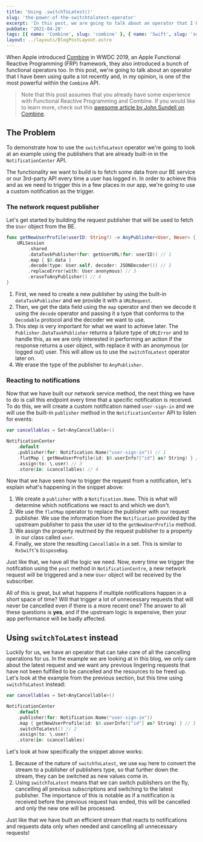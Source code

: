 ```yaml
---
title: 'Using .switchToLatest()'
slug: 'the-power-of-the-switchtolatest-operator'
excerpt: 'In this post, we are going to talk about an operator that I have been using quite a lot recently and, in my opinion, is one of the most powerful within the Combine API.'
pubDate: '2021-04-28'
tags: [{ name: 'Combine', slug: 'combine' }, { name: 'Swift', slug: 'swift' }]
layout: ../layouts/BlogPostLayout.astro
---
```


When Apple introduced [Combine](https://developer.apple.com/documentation/combine) in WWDC 2019, an Apple Functional Reactive Programming (FRP) framework, they also introduced a bunch of functional operators too. In this post, we're going to talk about an operator that I have been using quite a lot recently and, in my opinion, is one of the most powerful within the `Combine` API.

> Note that this post assumes that you already have some experience with Functional Reactive Programming and Combine. If you would like to learn more, check out this [awesome article by John Sundell on Combine](https://www.swiftbysundell.com/basics/combine/).

## The Problem

To demonstrate how to use the `switchToLatest` operator we're going to look at an example using the publishers that are already built-in in the `NotificationCenter` API.

The functionality we want to build is to fetch some data from our BE service or our 3rd-party API every time a user has logged in. In order to achieve this and as we need to trigger this in a few places in our app, we're going to use a custom notification as the trigger.

### The network request publisher

Let's get started by building the request publisher that will be used to fetch the `User` object from the BE.

```swift:DataFetcher.swift
func getNewUserProfile(userID: String?) -> AnyPublisher<User, Never> {
    URLSession
        .shared
        .dataTaskPublisher(for: getUserURL(for: userID)) // 1
        .map { $0.data }
        .decode(type: User.self, decoder: JSONDecoder()) // 2
        .replaceError(with: User.anonymous) // 3
        .eraseToAnyPublisher() // 4
}
```

1. First, we need to create a new publisher by using the built-in `dataTaskPublisher` and we provide it with a `URLRequest`.
2. Then, we get the data field using the `map` operator and then we decode it using the `decode` operator and passing it a type that conforms to the `Decodable` protocol and the decoder we want to use.
3. This step is very important for what we want to achieve later. The `Publisher.DataTaskPublisher` returns a failure type of `URLError` and to handle this, as we are only interested in performing an action if the response returns a user object, with replace it with an anonymous (or logged out) user. This will allow us to use the `switchToLatest` operator later on.
4. We erase the type of the publisher to `AnyPublisher`.

### Reacting to notifications

Now that we have built our network service method, the next thing we have to do is call this endpoint every time that a specific notification is received. To do this, we will create a custom notification named `user-sign-in` and we will use the built-in `publisher` method in the `NotificationCenter` API to listen for events:

```swift:DataFetcher.swift
var cancellables = Set<AnyCancellable>()

NotificationCenter
    .default
    .publisher(for: Notification.Name("user-sign-in")) // 1
    .flatMap { getNewUserProfile(id: $0.userInfo?["id"] as? String) } // 2
    .assign(to: \.user) // 3
    .store(in: &cancellables) // 4
```

Now that we have seen how to trigger the request from a notification, let's explain what's happening in the snippet above:

1. We create a `publisher` with a `Notification.Name`. This is what will determine which notifications we react to and which we don't.
2. We use the `flatMap` operator to replace the publisher with our request publisher. We use the information from the `Notification` provided by the upstream publisher to pass the user id to the `getNewUserProfile` method.
3. We assign the property reutrned by the request publisher to a property in our class called `user`.
4. Finally, we store the resulting `Cancellable` in a set. This is similar to `RxSwift`'s `DisposeBag`.

Just like that, we have all the logic we need. Now, every time we trigger the notifcation using the `post` method in `NotificationCentre`, a new network request will be triggered and a new `User` object will be received by the subscriber.

All of this is great, but what happens if multiple notifications happen in a short space of time? Will that trigger a lot of unnecessary requests that will never be cancelled even if there is a more recent one? The answer to all these questions is **yes**, and if the upstream logic is expensive, then your app performance will be badly affected.

## Using `switchToLatest` instead

Luckily for us, we have an operator that can take care of all the cancelling operations for us. In the example we are looking at in this blog, we only care about the latest request and we want any previous lingering requests that have not been fulfilled to be cancelled and the resources to be freed up. Let's look at the example from the previous section, but this time using `switchToLatest` instead:

```swift:DataFetcher.swift
var cancellables = Set<AnyCancellable>()

NotificationCenter
    .default
    .publisher(for: Notification.Name("user-sign-in"))
    .map { getNewUserProfile(id: $0.userInfo?["id"] as? String) } // 1
    .switchToLatest() // 2
    .assign(to: \.user)
    .store(in: &cancellables)
```

Let's look at how specifically the snippet above works:

1. Because of the nature of `switchToLatest`, we use `map` here to convert the stream to a publisher of publishers type, so that further down the stream, they can be switched as new values come in.
2. Using `switchToLatest` means that we can switch publishers on the fly, cancelling all previous subscriptions and switching to the latest publisher. The importance of this is notable as if a notification is received before the previous request has ended, this will be cancelled and only the new one will be processed.

Just like that we have built an efficient stream that reacts to notifications and requests data only when needed and cancelling all unnecessary requests!
